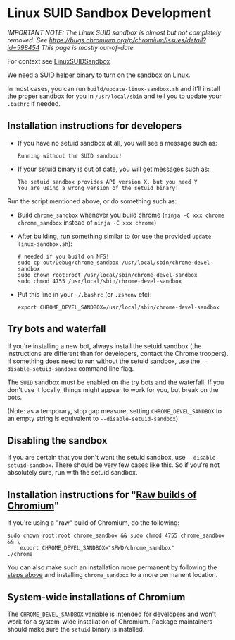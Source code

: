 # Linux SUID Sandbox Development

*IMPORTANT NOTE: The Linux SUID sandbox is almost but not completely removed.
See https://bugs.chromium.org/p/chromium/issues/detail?id=598454
This page is mostly out-of-date.*

For context see [LinuxSUIDSandbox](suid_sandbox.md)

We need a SUID helper binary to turn on the sandbox on Linux.

In most cases, you can run `build/update-linux-sandbox.sh` and it'll install
the proper sandbox for you in `/usr/local/sbin` and tell you to update your
`.bashrc` if needed.

## Installation instructions for developers

*   If you have no setuid sandbox at all, you will see a message such as:

    ```
    Running without the SUID sandbox!
    ```

*   If your setuid binary is out of date, you will get messages such as:

    ```
    The setuid sandbox provides API version X, but you need Y
    You are using a wrong version of the setuid binary!
    ```

Run the script mentioned above, or do something such as:

*   Build `chrome_sandbox` whenever you build chrome
    (`ninja -C xxx chrome chrome_sandbox` instead of `ninja -C xxx chrome`)
*   After building, run something similar to (or use the provided
    `update-linux-sandbox.sh`):

    ```shell
    # needed if you build on NFS!
    sudo cp out/Debug/chrome_sandbox /usr/local/sbin/chrome-devel-sandbox
    sudo chown root:root /usr/local/sbin/chrome-devel-sandbox
    sudo chmod 4755 /usr/local/sbin/chrome-devel-sandbox
    ```

*   Put this line in your `~/.bashrc` (or `.zshenv` etc):

    ```
    export CHROME_DEVEL_SANDBOX=/usr/local/sbin/chrome-devel-sandbox
    ```

## Try bots and waterfall

If you're installing a new bot, always install the setuid sandbox (the
instructions are different than for developers, contact the Chrome troopers). If
something does need to run without the setuid sandbox, use the
`--disable-setuid-sandbox` command line flag.

The `SUID` sandbox must be enabled on the try bots and the waterfall. If you
don't use it locally, things might appear to work for you, but break on the
bots.

(Note: as a temporary, stop gap measure, setting `CHROME_DEVEL_SANDBOX` to an
empty string is equivalent to `--disable-setuid-sandbox`)

## Disabling the sandbox

If you are certain that you don't want the setuid sandbox, use
`--disable-setuid-sandbox`. There should be very few cases like this. So if
you're not absolutely sure, run with the setuid sandbox.

## Installation instructions for "[Raw builds of Chromium](https://commondatastorage.googleapis.com/chromium-browser-continuous/index.html)"

If you're using a "raw" build of Chromium, do the following:

    sudo chown root:root chrome_sandbox && sudo chmod 4755 chrome_sandbox && \
        export CHROME_DEVEL_SANDBOX="$PWD/chrome_sandbox"
    ./chrome

You can also make such an installation more permanent by following the
[steps above](#Installation-Instructions-for-developers) and installing
`chrome_sandbox` to a more permanent location.

## System-wide installations of Chromium

The `CHROME_DEVEL_SANDBOX` variable is intended for developers and won't work
for a system-wide installation of Chromium. Package maintainers should make sure
the `setuid` binary is installed.
